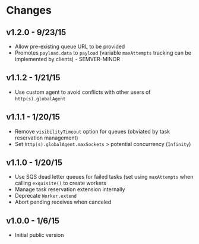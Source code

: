 # Changes

## v1.2.0 - 9/23/15

* Allow pre-existing queue URL to be provided
* Promotes `payload.data` to `payload` (variable `maxAttempts` tracking can be
  implemented by clients) - SEMVER-MINOR

## v1.1.2 - 1/21/15

* Use custom agent to avoid conflicts with other users of `http(s).globalAgent`

## v1.1.1 - 1/20/15

* Remove `visibilityTimeout` option for queues (obviated by task reservation
  management)
* Set `http(s).globalAgent.maxSockets` > potential concurrency (`Infinity`)

## v1.1.0 - 1/20/15

* Use SQS dead letter queues for failed tasks (set using `maxAttempts` when
  calling `exquisite()` to create workers
* Manage task reservation extension internally
* Deprecate `Worker.extend`
* Abort pending receives when canceled

## v1.0.0 - 1/6/15

* Initial public version

